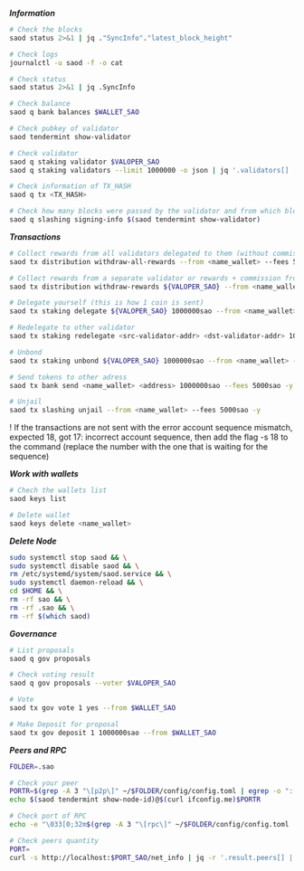 ***Information***
```bash
# Check the blocks
saod status 2>&1 | jq ."SyncInfo"."latest_block_height"
```
```bash
# Check logs
journalctl -u saod -f -o cat
```
```bash
# Check status
saod status 2>&1 | jq .SyncInfo
```
```bash
# Check balance
saod q bank balances $WALLET_SAO
```
```bash
# Check pubkey of validator
saod tendermint show-validator
```
```bash
# Check validator
saod q staking validator $VALOPER_SAO
saod q staking validators --limit 1000000 -o json | jq '.validators[] | select(.description.moniker="$MONIKER_SAO")' | jq
```
```bash
# Check information of TX_HASH
saod q tx <TX_HASH>
```
```bash
# Check how many blocks were passed by the validator and from which block the asset
saod q slashing signing-info $(saod tendermint show-validator)
```

***Transactions***
```bash
# Collect rewards from all validators delegated to them (without commission)
saod tx distribution withdraw-all-rewards --from <name_wallet> --fees 5000sao -y
```
```bash
# Collect rewards from a separate validator or rewards + commission from your own validator
saod tx distribution withdraw-rewards ${VALOPER_SAO} --from <name_wallet> --fees 5000sao --commission -y
```
```bash
# Delegate yourself (this is how 1 coin is sent)
saod tx staking delegate ${VALOPER_SAO} 1000000sao --from <name_wallet> --fees 5000sao -y
```
```bash
# Redelegate to other validator
saod tx staking redelegate <src-validator-addr> <dst-validator-addr> 1000000sao --from <name_wallet> --fees 5000sao -y
```
```bash
# Unbond 
saod tx staking unbond ${VALOPER_SAO} 1000000sao --from <name_wallet> --fees 5000sao -y
```
```bash
# Send tokens to other adress
saod tx bank send <name_wallet> <address> 1000000sao --fees 5000sao -y
```
```bash
# Unjail
saod tx slashing unjail --from <name_wallet> --fees 5000sao -y
```

! If the transactions are not sent with the error account sequence mismatch, expected 18, got 17: incorrect account sequence, then add the flag -s 18 to the command (replace the number with the one that is waiting for the sequence)

***Work with wallets***
```bash
# Chech the wallets list
saod keys list
```
```bash
# Delete wallet
saod keys delete <name_wallet>
```

***Delete Node***
```bash
sudo systemctl stop saod && \
sudo systemctl disable saod && \
rm /etc/systemd/system/saod.service && \
sudo systemctl daemon-reload && \
cd $HOME && \
rm -rf sao && \
rm -rf .sao && \
rm -rf $(which saod)
```

***Governance***
```bash
# List proposals
saod q gov proposals
```
```bash
# Check voting result
saod q gov proposals --voter $VALOPER_SAO
```
```bash
# Vote
saod tx gov vote 1 yes --from $WALLET_SAO
```
```bash
# Make Deposit for proposal
saod tx gov deposit 1 1000000sao --from $WALLET_SAO
```

***Peers and RPC***
```bash
FOLDER=.sao

# Check your peer
PORTR=$(grep -A 3 "\[p2p\]" ~/$FOLDER/config/config.toml | egrep -o ":[0-9]+") && \
echo $(saod tendermint show-node-id)@$(curl ifconfig.me)$PORTR

# Check port of RPC
echo -e "\033[0;32m$(grep -A 3 "\[rpc\]" ~/$FOLDER/config/config.toml | egrep -o ":[0-9]+")\033[0m"

# Check peers quantity
PORT=
curl -s http://localhost:$PORT_SAO/net_info | jq -r '.result.peers[] | "\(.node_info.id)@\(.remote_ip):\(.node_info.listen_addr | split(":")[2])"' | wc -l
```
